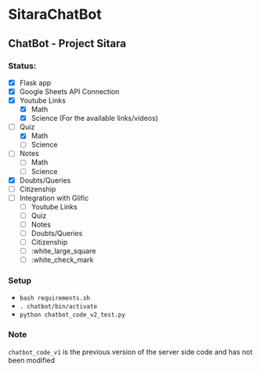 # SitaraChatBot
## ChatBot - Project Sitara

### Status:

- [x] Flask app
- [x] Google Sheets API Connection
- [x] Youtube Links
  - [x] Math
  - [x] Science (For the available links/videos)
- [ ] Quiz
  - [x] Math
  - [ ] Science
- [ ] Notes
  - [ ] Math
  - [ ] Science
- [x] Doubts/Queries
- [ ] Citizenship
- [ ] Integration with Glific
  - [ ] Youtube Links
  - [ ] Quiz
  - [ ] Notes
  - [ ] Doubts/Queries
  - [ ] Citizenship
  - [ ] :white_large_square
  - [ ] :white_check_mark

### Setup

- `bash requirements.sh`
- `. chatbot/bin/activate`
- `python chatbot_code_v2_test.py`

### Note

`chatbot_code_v1` is the previous version of the server side code and has not been modified